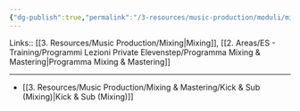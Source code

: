```yaml
---
{"dg-publish":true,"permalink":"/3-resources/music-production/moduli/mixing-kick-and-sub-modulo/"}
---
```


Links:: [[3. Resources/Music Production/Mixing\|Mixing]], [[2. Areas/ES - Training/Programmi Lezioni Private Elevenstep/Programma Mixing & Mastering\|Programma Mixing & Mastering]]

---

- [[3. Resources/Music Production/Mixing & Mastering/Kick & Sub (Mixing)\|Kick & Sub (Mixing)]]


